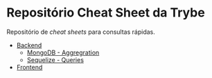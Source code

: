 # Repositório Cheat Sheet da Trybe

Repositório de *cheat sheets* para consultas rápidas.

- [Backend]()
  - [MongoDB - Aggregration]() 
  - [Sequelize - Queries]()
- [Frontend]()
